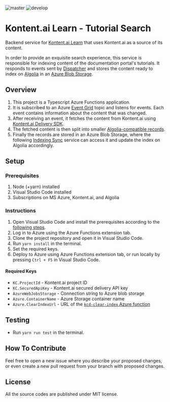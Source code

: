 ![master](https://github.com/Kontent-ai-Learn/kontent-ai-learn-tutorial-search/actions/workflows/master_kcd-search-service-live-master.yml/badge.svg)
![develop](https://github.com/Kontent-ai-Learn/kontent-ai-learn-tutorial-search/actions/workflows/develop_kcd-search-service-live-dev.yml/badge.svg)

# Kontent.ai Learn - Tutorial Search

Backend service for [Kontent.ai Learn](https://kontent.ai/learn/) that uses Kontent.ai as a source of its content.

In order to provide an exquisite search experience, this service is responsible for indexing content of the documentation portal's tutorials.
It responds to events sent by [Dispatcher](https://github.com/Kontent-ai-Learn/kontent-ai-learn-dispatcher) and stores the content ready to index on [Algolia](https://www.algolia.com/) in an [Azure Blob Storage](https://azure.microsoft.com/en-us/services/storage/blobs/).

## Overview

1. This project is a Typescript Azure Functions application.
2. It is subscribed to an Azure [Event Grid](https://azure.microsoft.com/en-us/services/event-grid/) topic and listens for events. Each event contains information about the content that was changed.
3. After receiving an event, it fetches the content from Kontent.ai using [Kontent.ai Delivery SDK](https://github.com/Kentico/kontent-delivery-sdk-js).
4. The fetched content is then split into smaller [Algolia-compatible records](https://www.algolia.com/doc/faq/basics/what-is-a-record/).
5. Finally the records are stored in an Azure Blob Storage, where the following [Indexing Sync](https://github.com/Kontent-ai-Learn/kontent-ai-learn-index-sync) service can access it and update the index on Algolia accordingly.

## Setup

### Prerequisites

1. Node (+yarn) installed
2. Visual Studio Code installed
3. Subscriptions on MS Azure, Kontent.ai, and Algolia

### Instructions

1. Open Visual Studio Code and install the prerequisites according to the [following steps](https://code.visualstudio.com/tutorials/functions-extension/getting-started).
2. Log in to Azure using the Azure Functions extension tab.
3. Clone the project repository and open it in Visual Studio Code.
4. Run `yarn install` in the terminal.
5. Set the required keys.
6. Deploy to Azure using Azure Functions extension tab, or run locally by pressing `Ctrl + F5` in Visual Studio Code.

#### Required Keys

* `KC.ProjectId` - Kontent.ai project ID
* `KC.SecuredApiKey` - Kontent.ai secured delivery API key
* `AzureWebJobsStorage` - Connection string to Azure blob storage
* `Azure.ContainerName` - Azure Storage container name
* `Azure.ClearIndexUrl` - URL of the [`kcd-clear-index` Azure function](https://github.com/Kontent-ai-Learn/kontent-ai-learn-index-sync)

## Testing

* Run `yarn run test` in the terminal.

## How To Contribute

Feel free to open a new issue where you describe your proposed changes, or even create a new pull request from your branch with proposed changes.

## License

All the source codes are published under MIT license.
